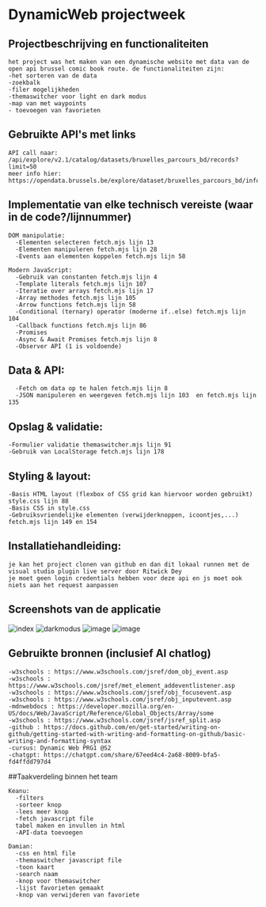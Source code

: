 # DynamicWeb projectweek
  ## Projectbeschrijving en functionaliteiten
    het project was het maken van een dynamische website met data van de open api brussel comic book route. de functionaliteiten zijn: 
    -het sorteren van de data
    -zoekbalk
    -filer mogelijkheden
    -themaswitcher voor light en dark modus
    -map van met waypoints
    - toevoegen van favorieten
  ## Gebruikte API's met links
    API call naar: /api/explore/v2.1/catalog/datasets/bruxelles_parcours_bd/records?limit=50
    meer info hier: https://opendata.brussels.be/explore/dataset/bruxelles_parcours_bd/information

  ## Implementatie van elke technisch vereiste (waar in de code?/lijnnummer)
    DOM manipulatie:  
      -Elementen selecteren fetch.mjs lijn 13
      -Elementen manipuleren fetch.mjs lijn 28
      -Events aan elementen koppelen fetch.mjs lijn 58

    Modern JavaScript:  
      -Gebruik van constanten fetch.mjs lijn 4
      -Template literals fetch.mjs lijn 107
      -Iteratie over arrays fetch.mjs lijn 17
      -Array methodes fetch.mjs lijn 105
      -Arrow functions fetch.mjs lijn 58
      -Conditional (ternary) operator (moderne if..else) fetch.mjs lijn 104
      -Callback functions fetch.mjs lijn 86
      -Promises 
      -Async & Await Promises fetch.mjs lijn 8
      -Observer API (1 is voldoende)
   ## Data & API:  
      -Fetch om data op te halen fetch.mjs lijn 8
      -JSON manipuleren en weergeven fetch.mjs lijn 103  en fetch.mjs lijn 135

   ## Opslag & validatie:  
    -Formulier validatie themaswitcher.mjs lijn 91
    -Gebruik van LocalStorage fetch.mjs lijn 178

  ## Styling & layout:  
    -Basis HTML layout (flexbox of CSS grid kan hiervoor worden gebruikt) style.css lijn 88
    -Basis CSS in style.css 
    -Gebruiksvriendelijke elementen (verwijderknoppen, icoontjes,...) fetch.mjs lijn 149 en 154
  ## Installatiehandleiding:
    je kan het project clonen van github en dan dit lokaal runnen met de visual studio plugin live server door Ritwick Dey
    je moet geen login credentials hebben voor deze api en js moet ook niets aan het request aanpassen

  ## Screenshots van de applicatie
   
  ![index](https://github.com/user-attachments/assets/a1f0ff99-6dee-4a8a-9e1a-7846a9169919)
    ![darkmodus](https://github.com/user-attachments/assets/d4813bdb-becb-4688-9dae-d0e30f6d8280)
    ![image](https://github.com/user-attachments/assets/0085bbe7-1ba4-4227-8a7f-143bce2b9bee)
    ![image](https://github.com/user-attachments/assets/36436044-3ce1-4469-92b9-85847f8ce7a0)

  ## Gebruikte bronnen (inclusief AI chatlog)
    -w3schools : https://www.w3schools.com/jsref/dom_obj_event.asp
    -w3schools : https://www.w3schools.com/jsref/met_element_addeventlistener.asp
    -w3schools : https://www.w3schools.com/jsref/obj_focusevent.asp
    -w3schools : https://www.w3schools.com/jsref/obj_inputevent.asp
    -mdnwebdocs : https://developer.mozilla.org/en-US/docs/Web/JavaScript/Reference/Global_Objects/Array/some
    -w3schools : https://www.w3schools.com/jsref/jsref_split.asp
    -github : https://docs.github.com/en/get-started/writing-on-github/getting-started-with-writing-and-formatting-on-github/basic-writing-and-formatting-syntax
    -cursus: Dynamic Web PRG1 @S2
    -chatgpt: https://chatgpt.com/share/67eed4c4-2a68-8009-bfa5-fd4ffdd797d4
    
##Taakverdeling binnen het team

    Keanu: 
      -filters
      -sorteer knop 
      -lees meer knop
      -fetch javascript file
      tabel maken en invullen in html
      -API-data toevoegen
      
    Damian:
      -css en html file
      -themaswitcher javascript file
      -toon kaart 
      -search naam
      -knop voor themaswitcher
      -lijst favorieten gemaakt
      -knop van verwijderen van favoriete


    
  

